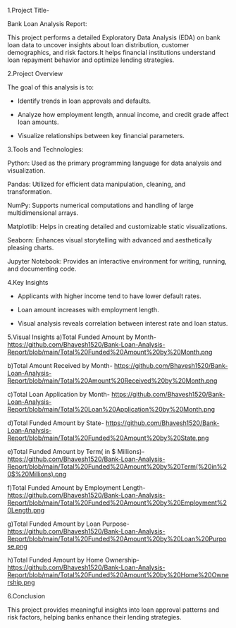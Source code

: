 1.Project Title-

 Bank Loan Analysis Report:

This project performs a detailed Exploratory Data Analysis (EDA) on bank loan data to uncover insights about loan distribution, customer demographics, and risk factors.It helps financial institutions understand loan repayment behavior and optimize lending strategies.

2.Project Overview

The goal of this analysis is to:
- Identify trends in loan approvals and defaults.
  
- Analyze how employment length, annual income, and credit grade affect loan amounts.
  
- Visualize relationships between key financial parameters.

3.Tools and Technologies:

Python: Used as the primary programming language for data analysis and visualization.

Pandas: Utilized for efficient data manipulation, cleaning, and transformation.

NumPy: Supports numerical computations and handling of large multidimensional arrays.

Matplotlib: Helps in creating detailed and customizable static visualizations.

Seaborn: Enhances visual storytelling with advanced and aesthetically pleasing charts.

Jupyter Notebook: Provides an interactive environment for writing, running, and documenting code.

4.Key Insights

- Applicants with higher income tend to have lower default rates.

- Loan amount increases with employment length.
  
- Visual analysis reveals correlation between interest rate and loan status.

5.Visual Insights
a)Total Funded Amount by Month- https://github.com/Bhavesh1520/Bank-Loan-Analysis-Report/blob/main/Total%20Funded%20Amount%20by%20Month.png

b)Total Amount Received by Month- https://github.com/Bhavesh1520/Bank-Loan-Analysis-Report/blob/main/Total%20Amount%20Received%20by%20Month.png

c)Total Loan Application by Month- https://github.com/Bhavesh1520/Bank-Loan-Analysis-Report/blob/main/Total%20Loan%20Application%20by%20Month.png

d)Total Funded Amount by State- https://github.com/Bhavesh1520/Bank-Loan-Analysis-Report/blob/main/Total%20Funded%20Amount%20by%20State.png

e)Total Funded Amount by Term( in $ Millions)- https://github.com/Bhavesh1520/Bank-Loan-Analysis-Report/blob/main/Total%20Funded%20Amount%20by%20Term(%20in%20$%20Millions).png

f)Total Funded Amount by Employment Length- https://github.com/Bhavesh1520/Bank-Loan-Analysis-Report/blob/main/Total%20Funded%20Amount%20by%20Employment%20Length.png

g)Total Funded Amount by Loan Purpose- https://github.com/Bhavesh1520/Bank-Loan-Analysis-Report/blob/main/Total%20Funded%20Amount%20by%20Loan%20Purpose.png

h)Total Funded Amount by Home Ownership- https://github.com/Bhavesh1520/Bank-Loan-Analysis-Report/blob/main/Total%20Funded%20Amount%20by%20Home%20Ownership.png

  
6.Conclusion

This project provides meaningful insights into loan approval patterns and risk factors, helping banks enhance their lending strategies.
